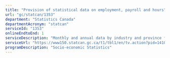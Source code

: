 ```yaml
---
title: "Provision of statistical data on employment, payroll and hours"
url: "gc/statcan/1353"
department: "Statistics Canada"
departmentAcronym: "statcan"
serviceId: "1353"
onlineEndtoEnd: 1
serviceDescription: "Monthly and annual data by industry and province for the following: Average weekly earnings; Average hourly earnings; Total employment; Total payroll; Average hours. Monthly data by industry and province on job vacancies. These data are published in 91,000 CANSIM series and in a monthly major Daily release."
serviceUrl: "https://www150.statcan.gc.ca/t1/tbl1/en/tv.action?pid=1410022001,https://www150.statcan.gc.ca/t1/tbl1/en/tv.action?pid=1410022301,https://www150.statcan.gc.ca/t1/tbl1/en/tv.action?pid=1410020101,https://www150.statcan.gc.ca/t1/tbl1/en/tv.action?pid=1410020301,https://www150.statcan.gc.ca/t1/tbl1/en/tv.action?pid=1410025501"
programDescription: "Socio-economic Statistics"
---
```

